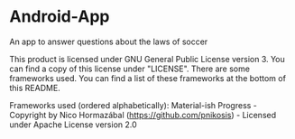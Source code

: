 # Android-App
An app to answer questions about the laws of soccer

This product is licensed under GNU General Public License version 3. You can find a copy of this license under "LICENSE".
There are some frameworks used. You can find a list of these frameworks at the bottom of this README.

Frameworks used (ordered alphabetically):
Material-ish Progress - Copyright by Nico Hormazábal (https://github.com/pnikosis) - Licensed under Apache License version 2.0